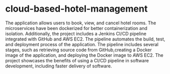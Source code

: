 # cloud-based-hotel-management
 The application allows users to book, view, and cancel hotel rooms. The microservices have been dockerized for better containerization and isolation. Additionally, the project includes a Jenkins CI/CD pipeline integrated with GitHub and AWS EC2. The pipeline automates the build, test, and deployment process of the application. The pipeline includes several stages, such as retrieving source code from GitHub,creating a Docker image of the application, and deploying the Docker image to AWS EC2. The project showcases the benefits of using a CI/CD pipeline in software development, including faster delivery of software.
